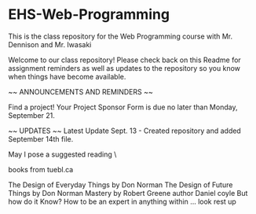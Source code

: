 # EHS-Web-Programming
This is the class repository for the Web Programming course with Mr. Dennison and Mr. Iwasaki

Welcome to our class repository! Please check back on this Readme for assignment reminders as well as updates to the repository so you know when things have become available. 

~~ ANNOUNCEMENTS AND REMINDERS ~~

Find a project! Your Project Sponsor Form is due no later than Monday, September 21. 

~~ UPDATES ~~ 
Latest Update 
Sept. 13 - Created repository and added September 14th file. 

May I pose a suggested reading \

books from tuebl.ca

The Design of Everyday Things by Don Norman
The Design of Future Things by Don Norman
Mastery by Robert Greene
author 
 Daniel coyle
But how do it Know?
How to be an expert in anything within ... look rest up